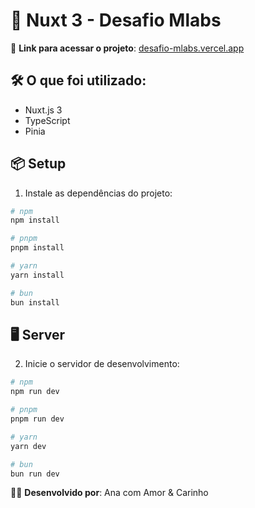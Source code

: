 # 🚀 Nuxt 3 - Desafio Mlabs

🔗 **Link para acessar o projeto**: [desafio-mlabs.vercel.app](https://desafio-mlabs.vercel.app/)

## 🛠️ O que foi utilizado:

- Nuxt.js 3
- TypeScript
- Pinia

## 📦 Setup

1. Instale as dependências do projeto:

```bash
# npm
npm install

# pnpm
pnpm install

# yarn
yarn install

# bun
bun install
```

## 🖥️ Server

2. Inicie o servidor de desenvolvimento:

```bash
# npm
npm run dev

# pnpm
pnpm run dev

# yarn
yarn dev

# bun
bun run dev
```

👨‍💻 **Desenvolvido por**: Ana com Amor & Carinho
